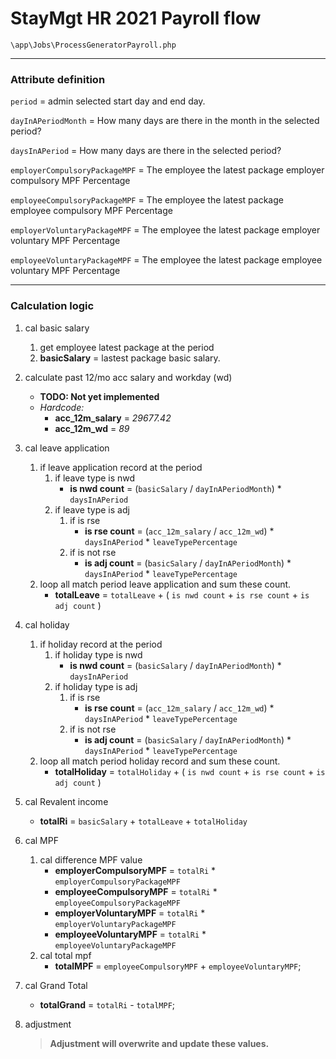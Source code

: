 # StayMgt HR 2021 Payroll flow

`\app\Jobs\ProcessGeneratorPayroll.php`

---

### Attribute definition

`period` = admin selected start day and end day.

`dayInAPeriodMonth` = How many days are there in the month in the selected period?

`daysInAPeriod` = How many days are there in the selected period?

`employerCompulsoryPackageMPF` = The employee the latest package employer compulsory MPF Percentage

`employeeCompulsoryPackageMPF` = The employee the latest package employee compulsory MPF Percentage

`employerVoluntaryPackageMPF` = The employee the latest package employer voluntary MPF Percentage

`employeeVoluntaryPackageMPF` = The employee the latest package employee voluntary MPF Percentage

---

### Calculation logic

1. cal basic salary
   1. get employee latest package at the period
   2. **basicSalary** = lastest package basic salary.

2. calculate past 12/mo acc salary and workday (wd)
   - **TODO: Not yet implemented**
   - _Hardcode:_
     - **acc_12m_salary** = _29677.42_
     - **acc_12m_wd** = _89_

3. cal leave application
   1. if leave application record at the period
      1. if leave type is nwd
         - **is nwd count** = (`basicSalary` / `dayInAPeriodMonth`) * `daysInAPeriod`
      2. if leave type is adj
         1. if is rse
            - **is rse count** = (`acc_12m_salary` / `acc_12m_wd`) * `daysInAPeriod` * `leaveTypePercentage`
         2. if is not rse
            - **is adj count** = (`basicSalary` / `dayInAPeriodMonth`) * `daysInAPeriod` * `leaveTypePercentage`
   2. loop all match period leave application and sum these count.
      - **totalLeave** = `totalLeave` + ( `is nwd count` + `is rse count` + `is adj count` ) 

4. cal holiday
   1. if holiday record at the period
      1. if holiday type is nwd
         - **is nwd count** = (`basicSalary` / `dayInAPeriodMonth`) * `daysInAPeriod`
      2. if holiday type is adj
         1. if is rse
            - **is rse count** = (`acc_12m_salary` / `acc_12m_wd`) * `daysInAPeriod` * `leaveTypePercentage`
         2. if is not rse
             - **is adj count** = (`basicSalary` / `dayInAPeriodMonth`) * `daysInAPeriod` * `leaveTypePercentage`
   2. loop all match period holiday record and sum these count.
        - **totalHoliday** = `totalHoliday` + ( `is nwd count` + `is rse count` + `is adj count` )

5. cal Revalent income
   - **totalRi** = `basicSalary` + `totalLeave` + `totalHoliday`

6. cal MPF
   1. cal difference MPF value
      - **employerCompulsoryMPF** = `totalRi` * `employerCompulsoryPackageMPF`
      - **employeeCompulsoryMPF** = `totalRi` * `employeeCompulsoryPackageMPF`
      - **employerVoluntaryMPF** = `totalRi` * `employerVoluntaryPackageMPF`
      - **employeeVoluntaryMPF** = `totalRi` * `employeeVoluntaryPackageMPF`
   2. cal total mpf
      - **totalMPF** = `employeeCompulsoryMPF` + `employeeVoluntaryMPF`;

7. cal Grand Total
   - **totalGrand** = `totalRi` - `totalMPF`;

8. adjustment
   > **Adjustment will overwrite and update these values.**
